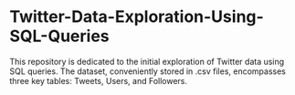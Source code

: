 # Twitter-Data-Exploration-Using-SQL-Queries
 This repository is dedicated to the initial exploration of Twitter data using SQL queries. The dataset, conveniently stored in .csv files, encompasses three key tables: Tweets, Users, and Followers.
